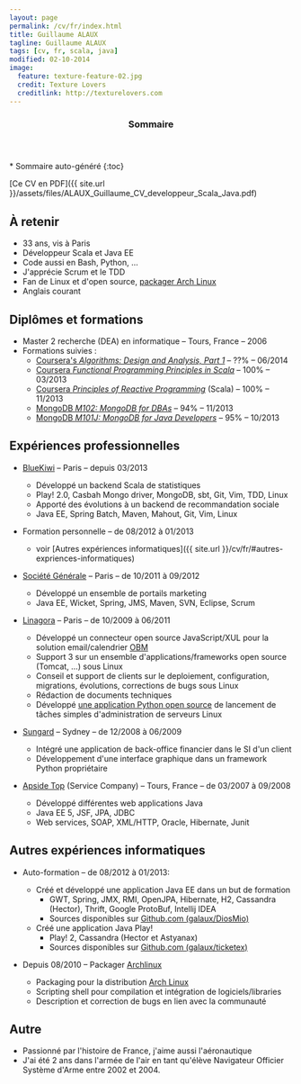 ```yaml
---
layout: page
permalink: /cv/fr/index.html
title: Guillaume ALAUX
tagline: Guillaume ALAUX
tags: [cv, fr, scala, java]
modified: 02-10-2014
image:
  feature: texture-feature-02.jpg
  credit: Texture Lovers
  creditlink: http://texturelovers.com
---
```


<section id="table-of-contents" class="toc">
  <header>
    <h3 >Sommaire</h3>
  </header>
<div id="drawer" markdown="1">
*  Sommaire auto-généré
{:toc}
</div>
</section><!-- /#table-of-contents -->

[Ce CV en PDF]({{ site.url }}/assets/files/ALAUX_Guillaume_CV_developpeur_Scala_Java.pdf)

## À retenir

- 33 ans, vis à Paris
- Développeur Scala et Java EE
- Code aussi en Bash, Python, …
- J'apprécie Scrum et le TDD
- Fan de Linux et d'open source, [packager Arch Linux](https://www.archlinux.org/developers/#guillaume)
- Anglais courant

## Diplômes et formations

- Master 2 recherche (DEA) en informatique – Tours, France – 2006
- Formations suivies :
  - [Coursera's *Algorithms: Design and Analysis, Part 1*](https://www.coursera.org/course/algo) – ??% – 06/2014
  - [Coursera *Functional Programming Principles in Scala*](https://www.coursera.org/course/progfun) – 100% – 03/2013
  - [Coursera *Principles of Reactive Programming*](https://www.coursera.org/course/reactive) (Scala) – 100% – 11/2013
  - [MongoDB *M102: MongoDB for DBAs*](https://education.mongodb.com/courses/10gen/M102/2014_February/about) – 94% – 11/2013
  - [MongoDB *M101J: MongoDB for Java Developers*](https://education.mongodb.com/courses/10gen/M101J/2014_January/about) – 95% – 10/2013

## Expériences professionnelles

- [BlueKiwi](http://www.bluekiwi-software.com/fr/) – Paris – depuis 03/2013
  - Développé un backend Scala de statistiques
  - Play! 2.0, Casbah Mongo driver, MongoDB, sbt, Git, Vim, TDD, Linux
  - Apporté des évolutions à un backend de recommandation sociale
  - Java EE, Spring Batch, Maven, Mahout, Git, Vim, Linux

- Formation personnelle – de 08/2012 à 01/2013
  - voir [Autres expériences informatiques]({{ site.url }}/cv/fr/#autres-expriences-informatiques)

- [Société Générale](http://societegenerale.fr/) – Paris – de 10/2011 à 09/2012
  - Développé un ensemble de portails marketing
  - Java EE, Wicket, Spring, JMS, Maven, SVN, Eclipse, Scrum

- [Linagora](http://www.linagora.com/) – Paris – de 10/2009 à 06/2011
  - Développé un connecteur open source JavaScript/XUL pour la solution email/calendrier [OBM](http://www.obm.org)
  - Support 3 sur un ensemble d'applications/frameworks open source (Tomcat, …) sous Linux
  - Conseil et support de clients sur le deploiement, configuration, migrations, évolutions, corrections de bugs sous Linux
  - Rédaction de documents techniques
  - Développé [une application Python open source](https://github.com/bdonnette/PACHA) de lancement de tâches simples d'administration de serveurs Linux

- [Sungard](http://www.sungard.com/) – Sydney – de 12/2008 à 06/2009
  - Intégré une application de back-office financier dans le SI d'un client
  - Développement d'une interface graphique dans un framework Python propriétaire

- [Apside Top](http://www.apside.fr) (Service Company) – Tours, France – de 03/2007 à 09/2008
  - Développé différentes web applications Java
  - Java EE 5, JSF, JPA, JDBC
  - Web services, SOAP, XML/HTTP, Oracle, Hibernate, Junit

## Autres expériences informatiques

- Auto-formation – de 08/2012 à 01/2013:
  - Créé et développé une application Java EE dans un but de formation
    - GWT, Spring, JMX, RMI, OpenJPA, Hibernate, H2, Cassandra (Hector), Thrift, Google ProtoBuf, Intellij IDEA
    - Sources disponibles sur [Github.com (galaux/DiosMio)](https://github.com/galaux/diosmio)
  - Créé une application Java Play!
    - Play! 2, Cassandra (Hector et Astyanax)
    - Sources disponibles sur [Github.com (galaux/ticketex)](https://github.com/galaux/ticketex)

- Depuis 08/2010 – Packager [Archlinux](http://www.archlinux.org/)
  - Packaging pour la distribution [Arch Linux](http://www.archlinux.org/)
  - Scripting shell pour compilation et intégration de logiciels/libraries
  - Description et correction de bugs en lien avec la communauté

## Autre

- Passionné par l'histoire de France, j'aime aussi l'aéronautique
- J'ai été 2 ans dans l'armée de l'air en tant qu'élève Navigateur Officier Système d'Arme entre 2002 et 2004.
